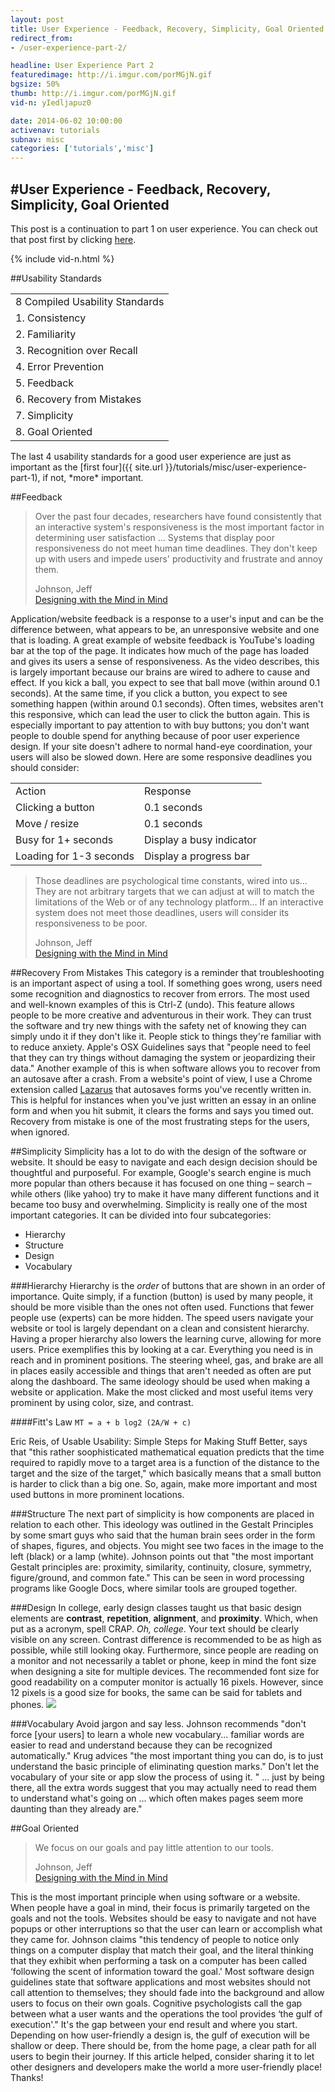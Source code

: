 ```yaml
---
layout: post
title: User Experience - Feedback, Recovery, Simplicity, Goal Oriented
redirect_from:
- /user-experience-part-2/

headline: User Experience Part 2
featuredimage: http://i.imgur.com/porMGjN.gif
bgsize: 50%
thumb: http://i.imgur.com/porMGjN.gif
vid-n: yIedljapuz0

date: 2014-06-02 10:00:00
activenav: tutorials
subnav: misc
categories: ['tutorials','misc']
---
```

#User Experience - Feedback, Recovery, Simplicity, Goal Oriented
---

<div class="bg-warning">This post is a continuation to part 1 on user experience. You can check out that post first by clicking <a href="{{ site.url }}{{ site.baseurl }}/tutorials/misc/user-experience-part-1">here</a>.</div>

{% include vid-n.html %}

##Usability Standards
<table class="table table-striped">
	<tr class="info text-center">
		<td>8 Compiled Usability Standards</td>
	</tr>
	<tr>
		<td>1. Consistency</td>
	</tr>
	<tr>
		<td>2. Familiarity</td>
	</tr>
	<tr>
		<td>3. Recognition over Recall</td>
	</tr>
	<tr>
		<td>4. Error Prevention</td>
	</tr>
	<tr>
		<td>5. Feedback</td>
	</tr>
	<tr>
		<td>6. Recovery from Mistakes</td>
	</tr>
	<tr>
		<td>7. Simplicity</td>
	</tr>
	<tr>
		<td>8. Goal Oriented</td>
	</tr>
</table>
The last 4 usability standards for a good user experience are just as important as the [first four]({{ site.url }}/tutorials/misc/user-experience-part-1), if not, *more* important.

##Feedback
>Over the past four decades, researchers have found consistently that an interactive system's responsiveness is the most important factor in determining user satisfaction ... Systems that display poor responsiveness do not meet human time deadlines. They don't keep up with users and impede users' productivity and frustrate and annoy them.
><footer>Johnson, Jeff<br><a href="http://amzn.to/1oTiNcc" class="amazon book">Designing with the Mind in Mind</a></footer>

Application/website feedback is a response to a user's input and can be the difference between, what appears to be, an unresponsive website and one that is loading. A great example of website feedback is YouTube's loading bar at the top of the page. It indicates how much of the page has loaded and gives its users a sense of responsiveness. As the video describes, this is largely important because our brains are wired to adhere to cause and effect. If you kick a ball, you expect to see that ball move (within around 0.1 seconds). At the same time, if you click a button, you expect to see something happen (within around 0.1 seconds). Often times, websites aren't this responsive, which can lead the user to click the button again. This is especially important to pay attention to with buy buttons; you don't want people to double spend for anything because of poor user experience design. If your site doesn't adhere to normal hand-eye coordination, your users will also be slowed down. Here are some responsive deadlines you should consider:

<table class="table table-striped">
	<tr class="info">
		<td>Action</td>
		<td>Response</td>
	</tr>
	<tr>
		<td>Clicking a button</td>
		<td>0.1 seconds</td>
	</tr>
	<tr>
		<td>Move / resize</td>
		<td>0.1 seconds</td>
	</tr>
	<tr>
		<td>Busy for 1+ seconds</td>
		<td>Display a busy indicator</td>
	</tr>
	<tr>
		<td>Loading for 1-3 seconds</td>
		<td>Display a progress bar</td>
	</tr>
</table>

>Those deadlines are psychological time constants, wired into us... They are not arbitrary targets that we can adjust at will to match the limitations of the Web or of any technology platform... If an interactive system does not meet those deadlines, users will consider its responsiveness to be poor.
><footer>Johnson, Jeff<br><a href="http://amzn.to/1oTiNcc" class="amazon book">Designing with the Mind in Mind</a></footer>

##Recovery From Mistakes
This category is a reminder that troubleshooting is an important aspect of using a tool. If something goes wrong, users need some recognition and diagnostics to recover from errors. The most used and well-known examples of this is Ctrl-Z (undo). This feature allows people to be more creative and adventurous in their work. They can trust the software and try new things with the safety net of knowing they can simply undo it if they don't like it. People stick to things they're familiar with to reduce anxiety. Apple's OSX Guidelines says that "people need to feel that they can try things without damaging the system or jeopardizing their data." Another example of this is when software allows you to recover from an autosave after a crash. From a website's point of view, I use a Chrome extension called [Lazarus](http://goo.gl/Vr8qlM) that autosaves forms you've recently written in. This is helpful for instances when you've just written an essay in an online form and when you hit submit, it clears the forms and says you timed out. Recovery from mistake is one of the most frustrating steps for the users, when ignored.

##Simplicity
Simplicity has a lot to do with the design of the software or website. It should be easy to navigate and each design decision should be thoughtful and purposeful. For example, Google's search engine is much more popular than others because it has focused on one thing – search – while others (like yahoo) try to make it have many different functions and it became too busy and overwhelming. Simplicity is really one of the most important categories. It can be divided into four subcategories:

* Hierarchy
* Structure
* Design
* Vocabulary

###Hierarchy
Hierarchy is the *order* of buttons that are shown in an order of importance. Quite simply, if a function (button) is used by many people, it should be more visible than the ones not often used. Functions that fewer people use (experts) can be more hidden. The speed users navigate your website or tool is largely dependant on a clean and consistent hierarchy. Having a proper hierarchy also lowers the learning curve, allowing for more users. Price exemplifies this by looking at a car. Everything you need is in reach and in prominent positions. The steering wheel, gas, and brake are all in places easily accessible and things that aren't needed as often are put along the dashboard. The same ideology should be used when making a website or application. Make the most clicked and most useful items very prominent by using color, size, and contrast.

####Fitt's Law
`MT = a + b log2 (2A/W + c)`

Eric Reis, of Usable Usability: Simple Steps for Making Stuff Better, says that "this rather soophisticated mathematical equation predicts that the time required to rapidly move to a target area is a function of the distance to the target and the size of the target," which basically means that a small button is harder to click than a big one. So, again, make more important and most used buttons in more prominent locations.

###Structure
<img src="http://i.imgur.com/kFr3ZVt.png" alt="" class="pull-left">The next part of simplicity is how components are placed in relation to each other. This ideology was outlined in the Gestalt Principles by some smart guys who said that the human brain sees order in the form of shapes, figures, and objects. You might see two faces in the image to the left (black) or a lamp (white). Johnson points out that "the most important Gestalt principles are: proximity, similarity, continuity, closure, symmetry, figure/ground, and common fate." This can be seen in word processing programs like Google Docs, where similar tools are grouped together.

###Design
In college, early design classes taught us that basic design elements are **contrast**, **repetition**, **alignment**, and **proximity**. Which, when put as a acronym, spell CRAP. *Oh, college*. Your text should be clearly visible on any screen. Contrast difference is recommended to be as high as possible, while still looking okay. Furthermore, since people are reading on a monitor and not necessarily a tablet or phone, keep in mind the font size when designing a site for multiple devices. The recommended font size for good readability on a computer monitor is actually 16 pixels. However, since 12 pixels is a good size for books, the same can be said for tablets and phones.
![](http://i.imgur.com/XfiMphT.png)

###Vocabulary
Avoid jargon and say less. Johnson recommends "don't force [your users] to learn a whole new vocabulary... familiar words are easier to read and understand because they can be recognized automatically." Krug advices "the most important thing you can do, is to just understand the basic principle of eliminating question marks." Don't let the vocabulary of your site or app slow the process of using it. " ... just by being there, all the extra words suggest that you may actually need to read them to understand what's going on ... which often makes pages seem more daunting than they already are."

##Goal Oriented
>We focus on our goals and pay little attention to our tools.
><footer>Johnson, Jeff<br><a href="http://amzn.to/1oTiNcc" class="amazon book">Designing with the Mind in Mind</a></footer>

This is the most important principle when using software or a website. When people have a goal in mind, their focus is primarily targeted on the goals and not the tools. Websites should be easy to navigate and not have popups or other interruptions so that the user can learn or accomplish what they came for. Johnson claims "this tendency of people to notice only things on a computer display that match their goal, and the literal thinking that they exhibit when performing a task on a computer has been called ‘following the scent of information toward the goal.' Most software design guidelines state that software applications and most websites should not call attention to themselves; they should fade into the background and allow users to focus on their own goals. Cognitive psychologists call the gap between what a user wants and the operations the tool provides ‘the gulf of execution'." It's the gap between your end result and where you start. Depending on how user-friendly a design is, the gulf of execution will be shallow or deep. There should be, from the home page, a clear path for all users to begin their journey.
If this article helped, consider sharing it to let other designers and developers make the world a more user-friendly place! Thanks!